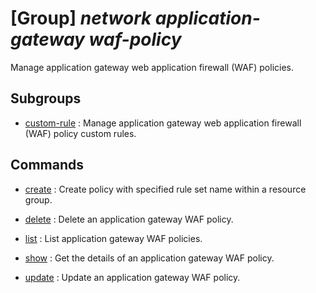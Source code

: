 # [Group] _network application-gateway waf-policy_

Manage application gateway web application firewall (WAF) policies.

## Subgroups

- [custom-rule](/Commands/network/application-gateway/waf-policy/custom-rule/readme.md)
: Manage application gateway web application firewall (WAF) policy custom rules.

## Commands

- [create](/Commands/network/application-gateway/waf-policy/_create.md)
: Create policy with specified rule set name within a resource group.

- [delete](/Commands/network/application-gateway/waf-policy/_delete.md)
: Delete an application gateway WAF policy.

- [list](/Commands/network/application-gateway/waf-policy/_list.md)
: List application gateway WAF policies.

- [show](/Commands/network/application-gateway/waf-policy/_show.md)
: Get the details of an application gateway WAF policy.

- [update](/Commands/network/application-gateway/waf-policy/_update.md)
: Update an application gateway WAF policy.
